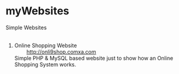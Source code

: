 # myWebsites
Simple Websites <br><br>
1)	Online Shopping Website<br> &emsp;&emsp; <a href>http://onli9shop.comxa.com</a> <br>
Simple PHP & MySQL based website just to show how an Online Shopping System works.
